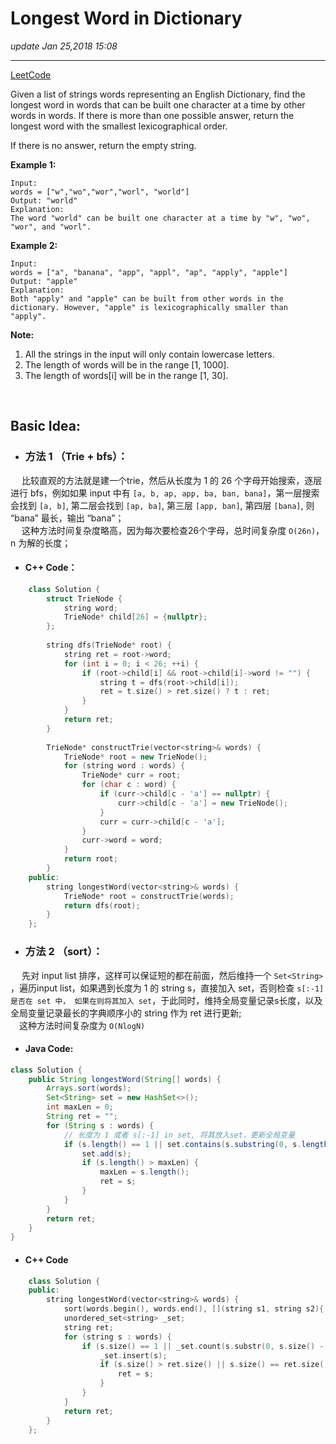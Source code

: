 # Longest Word in Dictionary
_update Jan 25,2018  15:08_

---
[LeetCode](https://leetcode.com/problems/longest-word-in-dictionary/description/)

Given a list of strings words representing an English Dictionary, find the longest word in words that can be built one character at a time by other words in words. If there is more than one possible answer, return the longest word with the smallest lexicographical order.

If there is no answer, return the empty string.

**Example 1:**  

    Input: 
    words = ["w","wo","wor","worl", "world"]
    Output: "world"
    Explanation: 
    The word "world" can be built one character at a time by "w", "wo", "wor", and "worl".

**Example 2:**  
    
    Input: 
    words = ["a", "banana", "app", "appl", "ap", "apply", "apple"]
    Output: "apple"
    Explanation: 
    Both "apply" and "apple" can be built from other words in the dictionary. However, "apple" is lexicographically smaller than "apply".

**Note:**

  1. All the strings in the input will only contain lowercase letters.
  2. The length of words will be in the range [1, 1000].
  3. The length of words[i] will be in the range [1, 30].
  
<br>

## Basic Idea:
* ### 方法 1 （Trie + bfs）：
&emsp; 比较直观的方法就是建一个trie，然后从长度为 1 的 26 个字母开始搜索，逐层进行 bfs，例如如果 input 中有 `[a, b, ap, app, ba, ban, bana]`，第一层搜索会找到 `[a, b]`, 第二层会找到 `[ap, ba]`, 第三层 `[app, ban]`, 第四层 `[bana]`, 则 “bana” 最长，输出 “bana”；   
&emsp; 这种方法时间复杂度略高，因为每次要检查26个字母，总时间复杂度 `O(26n)`，n 为解的长度；
  * #### C++ Code：
```cpp
    class Solution {
        struct TrieNode {
            string word;
            TrieNode* child[26] = {nullptr};
        };
        
        string dfs(TrieNode* root) {
            string ret = root->word;
            for (int i = 0; i < 26; ++i) {
                if (root->child[i] && root->child[i]->word != "") {
                    string t = dfs(root->child[i]);
                    ret = t.size() > ret.size() ? t : ret;
                }
            }
            return ret;
        }
        
        TrieNode* constructTrie(vector<string>& words) {
            TrieNode* root = new TrieNode();
            for (string word : words) {
                TrieNode* curr = root;
                for (char c : word) {
                    if (curr->child[c - 'a'] == nullptr) {
                        curr->child[c - 'a'] = new TrieNode();
                    }
                    curr = curr->child[c - 'a'];
                }
                curr->word = word;
            }
            return root;
        }
    public:
        string longestWord(vector<string>& words) {
            TrieNode* root = constructTrie(words);
            return dfs(root);
        }
    };
```

* ### 方法 2 （sort）：
&emsp; 先对 input list 排序，这样可以保证短的都在前面，然后维持一个 `Set<String>` ，遍历input list，如果遇到长度为 1 的 string s，直接加入 set，否则检查 `s[:-1] 是否在 set 中， 如果在则将其加入 set`，于此同时，维持全局变量记录s长度，以及全局变量记录最长的字典顺序小的 string 作为 ret 进行更新;       
&emsp;这种方法时间复杂度为 `O(NlogN)`
  * #### Java Code:
```java
class Solution {
    public String longestWord(String[] words) {
        Arrays.sort(words);
        Set<String> set = new HashSet<>();
        int maxLen = 0;
        String ret = "";
        for (String s : words) {
            // 长度为 1 或者 s[:-1] in set, 将其放入set，更新全局变量
            if (s.length() == 1 || set.contains(s.substring(0, s.length() - 1))) {
                set.add(s);
                if (s.length() > maxLen) {
                    maxLen = s.length();
                    ret = s;
                }
            }
        }
        return ret;
    }
}
```
  * #### C++ Code
```cpp
    class Solution {
    public:
        string longestWord(vector<string>& words) {
            sort(words.begin(), words.end(), [](string s1, string s2){ return s1.size() < s2.size(); });
            unordered_set<string> _set;
            string ret;
            for (string s : words) {
                if (s.size() == 1 || _set.count(s.substr(0, s.size() - 1))) {
                    _set.insert(s);
                    if (s.size() > ret.size() || s.size() == ret.size() && s < ret) {
                        ret = s;
                    }
                }
            }
            return ret;
        }
    };
```
























